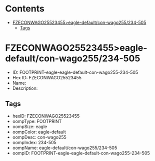 



Contents
========

* [FZECONWAGO25523455>eagle-default/con-wago255/234-505](#fzeconwago25523455eagle-defaultcon-wago255234-505)
	* [Tags](#tags)

# FZECONWAGO25523455>eagle-default/con-wago255/234-505

- ID: FOOTPRINT-eagle-eagle-default-con-wago255-234-505
- Hex ID: FZECONWAGO25523455
- Name: 
- Description: 

## Tags

- hexID: FZECONWAGO25523455
- oompType: FOOTPRINT
- oompSize: eagle
- oompColor: eagle-default
- oompDesc: con-wago255
- oompIndex: 234-505
- oompName: eagle-default/con-wago255/234-505
- oompID: FOOTPRINT-eagle-eagle-default-con-wago255-234-505
